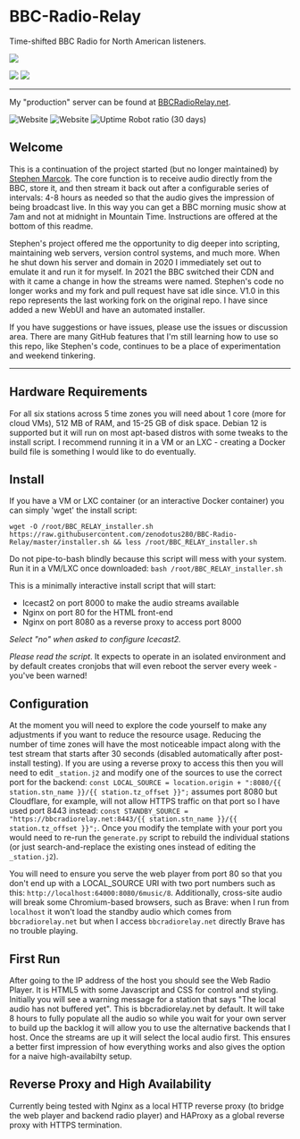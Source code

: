 # BBC-Radio-Relay

Time-shifted BBC Radio for North American listeners.

![](https://badgen.net/github/license/zenodotus280/BBC-Radio-Relay)

![](https://badgen.net/github/last-commit/zenodotus280/BBC-Radio-Relay) ![](https://badgen.net/github/release/zenodotus280/BBC-Radio-Relay/stable)

---

My "production" server can be found at [BBCRadioRelay.net](https://bbcradiorelay.net).

![Website](https://img.shields.io/website?up_message=UP&down_message=DOWN&url=https%3A%2F%2Fbbcradiorelay.net%2F&label=Web%20Player) ![Website](https://img.shields.io/website?up_message=UP&down_message=DOWN&url=http%3A%2F%2Fbbcradiorelay.duckdns.org&label=HTTP%20Fallback%20Endpoint) ![Uptime Robot ratio (30 days)](https://img.shields.io/uptimerobot/ratio/m788100931-7b1d537254ed696879fb2ae5)


## Welcome

This is a continuation of the project started (but no longer maintained) by [Stephen Marcok](https://github.com/marcokstephen/BBCRadioDelay). The core function is to receive audio directly from the BBC, store it, and then stream it back out after a configurable series of intervals: 4-8 hours as needed so that the audio gives the impression of being broadcast live. In this way you can get a BBC morning music show at 7am and not at midnight in Mountain Time. Instructions are offered at the bottom of this readme.

Stephen's project offered me the opportunity to dig deeper into scripting, maintaining web servers, version control systems, and much more. When he shut down his server and domain in 2020 I immediately set out to emulate it and run it for myself. In 2021 the BBC switched their CDN and with it came a change in how the streams were named. Stephen's code no longer works and my fork and pull request have sat idle since. V1.0 in this repo represents the last working fork on the original repo. I have since added a new WebUI and have an automated installer.

If you have suggestions or have issues, please use the issues or discussion area. There are many GitHub features that I'm still learning how to use so this repo, like Stephen's code, continues to be a place of experimentation and weekend tinkering.

---

## Hardware Requirements

For all six stations across 5 time zones you will need about 1 core (more for cloud VMs), 512 MB of RAM, and 15-25 GB of disk space. Debian 12 is supported but it will run on most apt-based distros with some tweaks to the install script. I recommend running it in a VM or an LXC - creating a Docker build file is something I would like to do eventually.

## Install

If you have a VM or LXC container (or an interactive Docker container) you can simply 'wget' the install script:

`wget -O /root/BBC_RELAY_installer.sh https://raw.githubusercontent.com/zenodotus280/BBC-Radio-Relay/master/installer.sh && less /root/BBC_RELAY_installer.sh`

Do not pipe-to-bash blindly because this script will mess with your system. Run it in a VM/LXC once downloaded: `bash /root/BBC_RELAY_installer.sh`

This is a minimally interactive install script that will start:
- Icecast2 on port 8000 to make the audio streams available
- Nginx on port 80 for the HTML front-end
- Nginx on port 8080 as a reverse proxy to access port 8000

*Select "no" when asked to configure Icecast2.*

*Please read the script*. It expects to operate in an isolated environment and by default creates cronjobs that will even reboot the server every week - you've been warned!

## Configuration

At the moment you will need to explore the code yourself to make any adjustments if you want to reduce the resource usage. Reducing the number of time zones will have the most noticeable impact along with the test stream that starts after 30 seconds (disabled automatically after post-install testing). If you are using a reverse proxy to access this then you will need to edit `_station.j2` and modify one of the sources to use the correct port for the backend:
`const LOCAL_SOURCE = location.origin + ":8080/{{ station.stn_name }}/{{ station.tz_offset }}";` assumes port 8080 but Cloudflare, for example, will not allow HTTPS traffic on that port so I have used port 8443 instead: `const STANDBY_SOURCE = "https://bbcradiorelay.net:8443/{{ station.stn_name }}/{{ station.tz_offset }}";`. Once you modify the template with your port you would need to re-run the `generate.py` script to rebuild the individual stations (or just search-and-replace the existing ones instead of editing the `_station.j2`).

You will need to ensure you serve the web player from port 80 so that you don't end up with a LOCAL_SOURCE URI with two port numbers such as this: `http://localhost:64000:8080/6music/8`. Additionally, cross-site audio will break some Chromium-based browsers, such as Brave: when I run from `localhost` it won't load the standby audio which comes from `bbcradiorelay.net` but when I access `bbcradiorelay.net` directly Brave has no trouble playing.

## First Run

After going to the IP address of the host you should see the Web Radio Player. It is HTML5 with some Javascript and CSS for control and styling. Initially you will see a warning message for a station that says "The local audio has not buffered yet". This is bbcradiorelay.net by default. It will take 8 hours to fully populate all the audio so while you wait for your own server to build up the backlog it will allow you to use the alternative backends that I host. Once the streams are up it will select the local audio first. This ensures a better first impression of how everything works and also gives the option for a naive high-availabilty setup.

## Reverse Proxy and High Availability

Currently being tested with Nginx as a local HTTP reverse proxy (to bridge the web player and backend radio player) and HAProxy as a global reverse proxy with HTTPS termination.